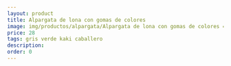 ```yaml
---
layout: product
title: Alpargata de lona con gomas de colores 
image: img/productos/alpargata/Alpargata de lona con gomas de colores =28 =gris verde kaki caballero.webp
price: 28 
tags: gris verde kaki caballero
description: 
order: 0
---
```

